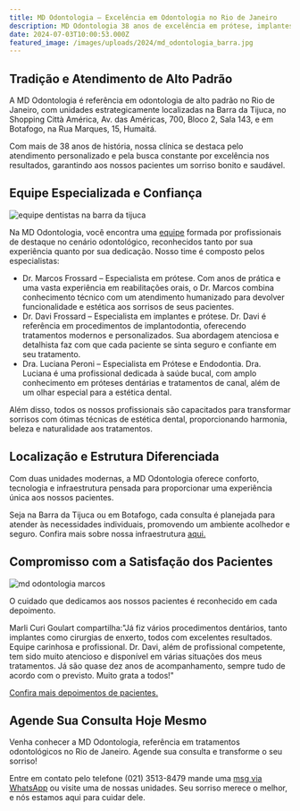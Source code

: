 ```yaml
---
title: MD Odontologia – Excelência em Odontologia no Rio de Janeiro
description: MD Odontologia 38 anos de excelência em prótese, implantes e estética dental, com unidades na Barra e Botafogo. Agende sua consulta!
date: 2024-07-03T10:00:53.000Z
featured_image: /images/uploads/2024/md_odontologia_barra.jpg
---
```


## Tradição e Atendimento de Alto Padrão

A MD Odontologia é referência em odontologia de alto padrão no Rio de Janeiro, com unidades estrategicamente localizadas na Barra da Tijuca, no Shopping Città América, Av. das Américas, 700, Bloco 2, Sala 143, e em Botafogo, na Rua Marques, 15, Humaitá.

Com mais de 38 anos de história, nossa clínica se destaca pelo atendimento personalizado e pela busca constante por excelência nos resultados, garantindo aos nossos pacientes um sorriso bonito e saudável.

## Equipe Especializada e Confiança

![equipe dentistas na barra da tijuca](/images/uploads/2024/equipe_md_completa.jpg)   

Na MD Odontologia, você encontra uma [equipe](https://mdfrossard.com.br/equipe/) formada por profissionais de destaque no cenário odontológico, reconhecidos tanto por sua experiência quanto por sua dedicação. Nosso time é composto pelos especialistas:

- Dr. Marcos Frossard – Especialista em prótese. Com anos de prática e uma vasta experiência em reabilitações orais, o Dr. Marcos combina conhecimento técnico com um atendimento humanizado para devolver funcionalidade e estética aos sorrisos de seus pacientes.
- Dr. Davi Frossard – Especialista em implantes e prótese. Dr. Davi é referência em procedimentos de implantodontia, oferecendo tratamentos modernos e personalizados. Sua abordagem atenciosa e detalhista faz com que cada paciente se sinta seguro e confiante em seu tratamento.
- Dra. Luciana Peroni – Especialista em Prótese e Endodontia. Dra. Luciana é uma profissional dedicada à saúde bucal, com amplo conhecimento em próteses dentárias e tratamentos de canal, além de um olhar especial para a estética dental.

Além disso, todos os nossos profissionais são capacitados para transformar sorrisos com ótimas técnicas de estética dental, proporcionando harmonia, beleza e naturalidade aos tratamentos.

## Localização e Estrutura Diferenciada

Com duas unidades modernas, a MD Odontologia oferece conforto, tecnologia e infraestrutura pensada para proporcionar uma experiência única aos nossos pacientes. 

Seja na Barra da Tijuca ou em Botafogo, cada consulta é planejada para atender às necessidades individuais, promovendo um ambiente acolhedor e seguro. Confira mais sobre nossa infraestrutura [aqui.](https://mdfrossard.com.br/estrutura/)

## Compromisso com a Satisfação dos Pacientes

![md odontologia marcos](images/uploads/2024/marcos_consultorio.jpg)   

O cuidado que dedicamos aos nossos pacientes é reconhecido em cada depoimento. 

Marli Curi Goulart compartilha:"Já fiz vários procedimentos dentários, tanto implantes como cirurgias de enxerto, todos com excelentes resultados. Equipe carinhosa e profissional. Dr. Davi, além de profissional competente, tem sido muito atencioso e disponível em várias situações dos meus tratamentos. Já são quase dez anos de acompanhamento, sempre tudo de acordo com o previsto. Muito grata a todos!" 

[Confira mais depoimentos de pacientes.](https://mdfrossard.com.br/depoimentos/)

## Agende Sua Consulta Hoje Mesmo

Venha conhecer a MD Odontologia, referência em tratamentos odontológicos no Rio de Janeiro. Agende sua consulta e transforme o seu sorriso! 

Entre em contato pelo telefone (021) 3513-8479 mande uma [msg via WhatsApp](https://api.whatsapp.com/send?phone=55021976637803) ou visite uma de nossas unidades. Seu sorriso merece o melhor, e nós estamos aqui para cuidar dele.




